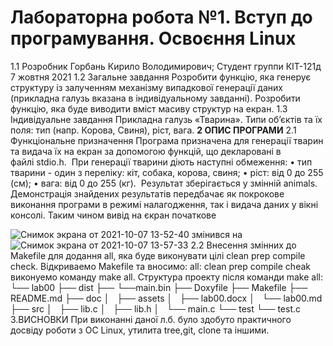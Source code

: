# Лабораторна робота №1. Вступ до програмування. Освоєння Linux
1.1 Розробник
Горбань Кирило Володимирович;
Студент группи КІТ-121д
7 жовтня 2021
1.2 Загальне завдання
Розробити функцію, яка генерує структуру із залученням механізму випадкової генерації даних (прикладна галузь вказана в індивідуальному завданні). Розробити функцію, яка буде виводити вміст масиву структур на екран.
1.3 Індивідуальне завдання
Прикладна галузь «Тварина». Типи об’єктів та їх поля: тип (напр. Корова, Свиня), ріст, вага.
    **2 ОПИС ПРОГРАМИ**
    2.1 Функціональне призначення
Програма призначена для генерації тварин та видача їх на екран за допомогою функцій, що декларовані в файлі stdio.h. 
При генерації тварини діють наступні обмеження:
    • тип тварини - один з переліку: кіт, собака, корова, свиня;
    • ріст: від 0 до 255 (см);
    • вага: від 0 до 255 (кг). 
Результат зберігається у змінній animals.
Демонстрація знайдених результатів передбачає як покрокове виконання програми в режимі налагодження, так і видача даних у вікні консолі.
Таким чином вивід на єкран початкове

![Снимок экрана от 2021-10-07 13-52-40](https://user-images.githubusercontent.com/92089246/136368392-73cca951-0c75-4903-b5a3-f1172a408b19.png)
змінився на 
![Снимок экрана от 2021-10-07 13-57-33](https://user-images.githubusercontent.com/92089246/136368733-cabcd5a0-a3ca-4c7c-973b-15bfc6c183ab.png)
2.2 Внесення змінних до Makefile
для додання all, яка буде виконувати цілі clean prep compile check.
Відкриваемо Makefile та вносимо: 
all: clean prep compile cheak
виконуемо команду make all.
Структура проекту після команди make all:
          └── lab00
            ├── dist
            ├──  └──main.bin
            ├── Doxyfile
            ├── Makefile
            ├── README.md
            ├── doc
            │   ├── assets
            │   ├── lab00.docx
            │   └── lab00.md
            ├── src
            │   ├── lib.c
            │   ├── lib.h
            │   └── main.c
            └── test
                └── test.c
3.ВИСНОВКИ
При виконанні даної л.б. було здобуто практичного досвіду роботи з ОС Linux, утилита tree,git, clone та іншими.
